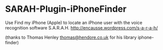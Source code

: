 SARAH-Plugin-iPhoneFinder
=========================

Use Find my iPhone (Apple) to locate an iPhone user with the voice recognition software S.A.R.A.H.
http://encausse.wordpress.com/s-a-r-a-h/

(thanks to Thomas Henley thomas@hendore.co.uk for his library iphone-finder)
